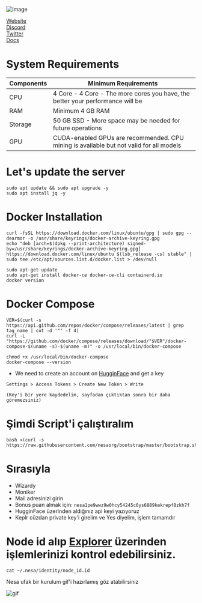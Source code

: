 ![image](https://github.com/user-attachments/assets/2d97e2d6-1dae-4296-ac16-0f67448a74d1)


 [Website](https://nesa.ai/)<br>
 [Discord](https://discord.gg/nesa)<br>
 [Twitter](https://twitter.com/nesaorg/)<br>
 [Docs](https://docs.nesa.ai/nesa)<br>



# System Requirements
| Components | Minimum Requirements | 
| ------------ | ------------ |
| CPU | 4 Core - 	4 Core - The more cores you have, the better your performance will be |
| RAM | Minimum 4 GB RAM |
| Storage | 50 GB SSD - More space may be needed for future operations |
| GPU | CUDA-enabled GPUs are recommended. CPU mining is available but not valid for all models |


# Let's update the server


```
sudo apt update && sudo apt upgrade -y
sudo apt install jq -y
```



# Docker Installation

```
curl -fsSL https://download.docker.com/linux/ubuntu/gpg | sudo gpg --dearmor -o /usr/share/keyrings/docker-archive-keyring.gpg
echo "deb [arch=$(dpkg --print-architecture) signed-by=/usr/share/keyrings/docker-archive-keyring.gpg] https://download.docker.com/linux/ubuntu $(lsb_release -cs) stable" | sudo tee /etc/apt/sources.list.d/docker.list > /dev/null

sudo apt-get update
sudo apt-get install docker-ce docker-ce-cli containerd.io
docker version
```


# Docker Compose

```
VER=$(curl -s https://api.github.com/repos/docker/compose/releases/latest | grep tag_name | cut -d '"' -f 4)
curl -L "https://github.com/docker/compose/releases/download/"$VER"/docker-compose-$(uname -s)-$(uname -m)" -o /usr/local/bin/docker-compose

chmod +x /usr/local/bin/docker-compose
docker-compose --version
```



 *  We need to create an account on [HugginFace](https://huggingface.co/) and get a key
 
 `Settings > Access Tokens > Create New Token > Write`
 
 `(Key'i bir yere kaydedelim, sayfadan çıktıktan sonra bir daha göremezsiniz)`


# Şimdi Script'i çalıştıralım

```
bash <(curl -s https://raw.githubusercontent.com/nesaorg/bootstrap/master/bootstrap.sh)
```

# Sırasıyla

* Wizardy
* Moniker
* Mail adresinizi girin
* Bonus puan almak için: `nesa1pe9wwz9w0hcy54245c0ys6889kekrepf8zkh7f`
* HugginFace üzerinden aldığınız api keyi yazıyoruz
* Keplr cüzdan private key'i girelim ve Yes diyelim, işlem tamamdır

# Node id alıp [Explorer](https://node.nesa.ai/) üzerinden işlemlerinizi kontrol edebilirsiniz.


```
cat ~/.nesa/identity/node_id.id
```


Nesa ufak bir kurulum gif'i hazırlamış göz atabilirsiniz


![gif](https://raw.githubusercontent.com/nesaorg/bootstrap/master/images/bootstrap.gif)
